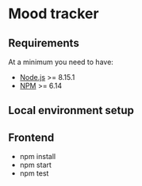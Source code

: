 # Mood tracker

## Requirements

At a minimum you need to have:

* [Node.js](https://nodejs.org) >= 8.15.1
* [NPM](https://www.npmjs.com/) >= 6.14

## Local environment setup

## Frontend

- npm install
- npm start
- npm test
